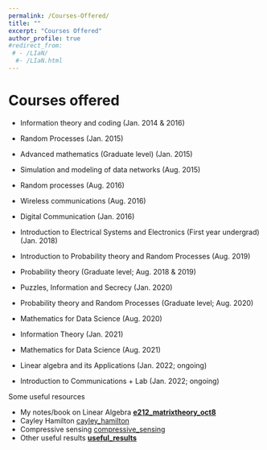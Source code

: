 ```yaml
---
permalink: /Courses-Offered/
title: ""
excerpt: "Courses Offered"
author_profile: true
#redirect_from: 
 # - /LIaN/
  #- /LIaN.html
---
```


# Courses offered



- Information theory and coding (Jan. 2014 & 2016)
- Random Processes (Jan. 2015)
- Advanced mathematics (Graduate level) (Jan. 2015)
- Simulation and modeling of data networks (Aug. 2015)
- Random processes (Aug. 2016)
- Wireless communications (Aug. 2016)
- Digital Communication (Jan. 2016)

- Introduction to Electrical Systems and Electronics (First year undergrad) (Jan. 2018)
- Introduction to Probability theory and Random Processes (Aug. 2019)
- Probability theory (Graduate level; Aug. 2018 & 2019)
- Puzzles, Information and Secrecy (Jan. 2020)
- Probability theory and Random Processes (Graduate level; Aug. 2020)
- Mathematics for Data Science (Aug. 2020)
- Information Theory (Jan. 2021)
- Mathematics for Data Science (Aug. 2021)
- Linear algebra and its Applications (Jan. 2022; ongoing)
- Introduction to Communications + Lab (Jan. 2022; ongoing)

Some useful resources

- My notes/book on Linear Algebra **[e212_matrixtheory_oct8](/mywebpage/files/e212_matrixtheory_oct8.pdf)**
- Cayley Hamilton [cayley_hamilton](/mywebpage/files/cayley_hamilton.pdf)
- Compressive sensing [compressive_sensing](/mywebpage/files/compressive_sensing.pdf)
- Other useful results **[useful_results](/mywebpage/files/useful_results.pdf)**

